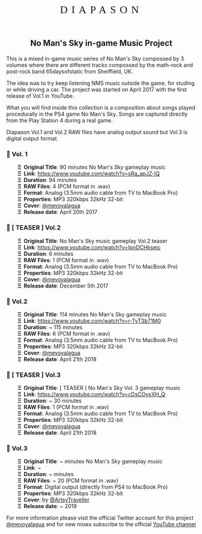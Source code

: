 <style type='text/css'>
    u{ margin-left: 30px; text-decoration: none; font-weight: 700; }
        u:before{ content: "\039e\00a0\00a0"; }
</style>



[@mevoyalagua]: https://twitter.com/mevoyalagua
[@ArtsyTraveller]: https://twitter.com/ArtsyTraveller
[YouTube channel]: https://www.youtube.com/channel/UCJ3RtT1jYFfiDVekhw_VtGQ

[Diapason Vol. 1]: https://www.youtube.com/watch?v=sRa_apJZ-lQ
[Diapason Vol. 2 (TEASER)]: https://www.youtube.com/watch?v=IpnDCHksejc
[Diapason Vol. 2]: https://www.youtube.com/watch?v=r-TyT3b71M0
[Diapason Vol. 3 (TEASER)]: https://www.youtube.com/watch?v=cDsCOyxXH_Q
[Diapason Vol. 3]: https://www.youtube.com/

<div style="text-align: center; letter-spacing: 10px;font-family: 'Lucida Console';font-size: 2em">DIAPASON</div>

## <div style="border: none; margin: 60px 0 20px;text-align: center;">No Man's Sky in-game Music Project</div>

This is a mixed in-game music series of No Man's Sky compossed by 3 volumes where there are different tracks compossed by the math-rock and post-rock band 65daysofstatic from Sheiffield, UK.

The idea was to try keep listening NMS music outside the game, for studing or while driving a car. The project was started on April 2017 with the first release of Vol.1 in YouTube.

What you will find inside this collection is a composition about songs played procedurally in the PS4 game No Man's Sky. Songs are captured directly from the Play Station 4 during a real game.

Diapason Vol.1 and Vol.2 RAW files have analog output sound but Vol.3 is digital output format.

### :musical_keyboard: Vol. 1

<u>Original Title</u>: 90 minutes No Man's Sky gameplay music<br>
<u>Link</u>: https://www.youtube.com/watch?v=sRa_apJZ-lQ<br>
<u>Duration</u>: 94 minutes<br>
<u>RAW Files</u>: 4 (PCM format in .wav)<br>
<u>Format</u>: Analog (3.5mm audio cable from TV to MacBook Pro)<br>
<u>Properties</u>: MP3 320kbps 32kHz 32-bit<br>
<u>Cover</u>: [@mevoyalagua]<br>
<u>Release date</u>: April 20th 2017

### :musical_keyboard: [ TEASER ] Vol.2

<u>Original Title</u>: No Man's Sky music gameplay Vol.2 teaser<br>
<u>Link</u>: https://www.youtube.com/watch?v=IpnDCHksejc<br>
<u>Duration</u>: 6 minutes<br>
<u>RAW Files</u>: 1 (PCM format in .wav)<br>
<u>Format</u>: Analog (3.5mm audio cable from TV to MacBook Pro)<br>
<u>Properties</u>: MP3 320kbps 32kHz 32-bit<br>
<u>Cover</u>: [@mevoyalagua]<br>
<u>Release date</u>: December 5th 2017

### :musical_keyboard: Vol.2

<u>Original Title</u>: 114 minutes No Man's Sky gameplay music<br>
<u>Link</u>: https://www.youtube.com/watch?v=r-TyT3b71M0<br>
<u>Duration</u>: ~ 115 minutes<br>
<u>RAW Files</u>: 6 (PCM format in .wav)<br>
<u>Format</u>: Analog (3.5mm audio cable from TV to MacBook Pro)<br>
<u>Properties</u>: MP3 320kbps 32kHz 32-bit<br>
<u>Cover</u>: [@mevoyalagua]<br>
<u>Release date</u>: April 21th 2018

### :musical_keyboard: [ TEASER ] Vol.3

<u>Original Title</u>: [ TEASER ] No Man's Sky Vol. 3 gameplay music<br>
<u>Link</u>: https://www.youtube.com/watch?v=cDsCOyxXH_Q<br>
<u>Duration</u>: ~ 30 minutes<br>
<u>RAW Files</u>: 1 (PCM format in .wav)<br>
<u>Format</u>: Analog (3.5mm audio cable from TV to MacBook Pro)<br>
<u>Properties</u>: MP3 320kbps 32kHz 32-bit<br>
<u>Cover</u>: [@mevoyalagua]<br>
<u>Release date</u>: April 21th 2018

### :musical_keyboard: Vol.3

<u>Original Title</u>: ~ minutes No Man's Sky gameplay music<br>
<u>Link</u>: ~ <br>
<u>Duration</u>: ~ minutes<br>
<u>RAW Files</u>: ~ 20 (PCM format in .wav)<br>
<u>Format</u>: Digital output (directly from PS4 to MacBook Pro)<br>
<u>Properties</u>: MP3 320kbps 32kHz 32-bit<br>
<u>Cover</u>: by [@ArtsyTraveller]<br>
<u>Release date</u>: ~ 2019

For more information please visit the official Twitter account for this project [@mevoyalagua] and for new mixes subscribe to the official [YouTube channel]